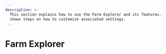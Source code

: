 ```yaml
---
description: >-
  This section explains how to use the Farm Explorer and its features. Also
  shows steps on how to customize associated settings.
---
```


# Farm Explorer

